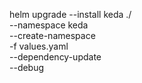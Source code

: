  helm upgrade --install keda ./ \
  --namespace keda \
  --create-namespace \
  -f values.yaml \
  --dependency-update \
  --debug
